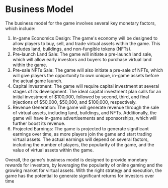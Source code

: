 # Business Model

The business model for the game involves several key monetary factors, which include:

1. In-game Economics Design: The game's economy will be designed to allow players to buy, sell, and trade virtual assets within the game. This includes land, buildings, and non-fungible tokens (NFTs).
2. Pre-launch Land Sale: The game will initiate a pre-launch land sale, which will allow early investors and buyers to purchase virtual land within the game.
3. Pre-sale NFTs Sale: The game will also initiate a pre-sale of NFTs, which will give players the opportunity to own unique, in-game assets before the actual game launch.
4. Capital Investment: The game will require capital investment at several stages of its development. The ideal capital investment plan calls for an initial investment of $100,000, followed by second, third, and final injections of $50,000, $50,000, and $100,000, respectively.
5. Revenue Generation: The game will generate revenue through the sale of virtual assets, including land, buildings, and NFTs. Additionally, the game will have in-game advertisements and sponsorships, which will further boost its revenue.
6. Projected Earnings: The game is projected to generate significant earnings over time, as more players join the game and start trading virtual assets. The actual earnings will depend on several factors, including the number of players, the popularity of the game, and the value of virtual assets within the game.

Overall, the game's business model is designed to provide monetary rewards for investors, by leveraging the popularity of online gaming and the growing market for virtual assets. With the right strategy and execution, the game has the potential to generate significant returns for investors over time
